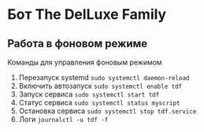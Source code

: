 # Бот The DelLuxe Family

## Работа в фоновом режиме
Команды для управления фоновым режимом 

1. Перезапуск systemd `sudo systemctl daemon-reload`
2. Включить автозапуск `sudo systemctl enable tdf`
3. Запуск сервиса `sudo systemctl start tdf`
4. Статус сервиса `sudo systemctl status myscript`
5. Остановка сервиса `sudo systemctl stop tdf.service`
6. Логи `journalctl -u tdf -f`
